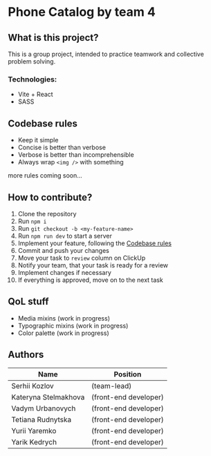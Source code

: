 # Phone Catalog by team 4

## What is this project?

This is a group project, intended to practice teamwork and collective problem solving.

### Technologies:

- Vite + React
- SASS

## Codebase rules

- Keep it simple
- Concise is better than verbose
- Verbose is better than incomprehensible
- Always wrap `<img />` with something

more rules coming soon...

## How to contribute?

1. Clone the repository
1. Run `npm i`
1. Run `git checkout -b <my-feature-name>`
1. Run `npm run dev` to start a server
1. Implement your feature, following the [Codebase rules](##Codebase-rules)
1. Commit and push your changes
1. Move your task to `review` column on ClickUp
1. Notify your team, that your task is ready for a review
1. Implement changes if necessary
1. If everything is approved, move on to the next task

## QoL stuff

- Media mixins (work in progress)
- Typographic mixins (work in progress)
- Color palette (work in progress)

## Authors

| Name                 | Position              |
| -------------------- | --------------------- |
| Serhii Kozlov        | (team-lead)           |
| Kateryna Stelmakhova | (front-end developer) |
| Vadym Urbanovych     | (front-end developer) |
| Tetiana Rudnytska    | (front-end developer) |
| Yurii Yaremko        | (front-end developer) |
| Yarik Kedrych        | (front-end developer) |
